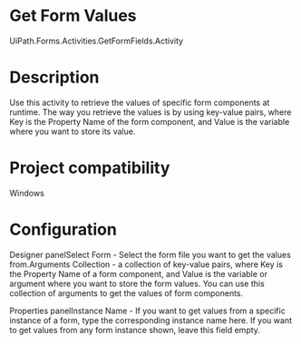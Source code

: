 ﻿# Get Form Values

UiPath.Forms.Activities.GetFormFields.Activity

# Description

Use this activity to retrieve the values of specific form components at runtime. The
                way you retrieve the values is by using key-value pairs, where Key is
                the Property Name of the form component, and Value is the variable
                where you want to store its value.

# Project compatibility

Windows

# Configuration

Designer panelSelect Form - Select the form file you want to get
                        the values  from.Arguments
                            Collection - a collection of key-value pairs, where
                            Key is the Property Name of a form component, and
                            Value is the variable or argument where you want to store the
                        form values. You can use this collection of arguments to get the values of
                        form components.

Properties panelInstance
                            Name - If you want to get values from a specific instance of
                        a form, type the corresponding instance name here. If you want to get values
                        from any form instance shown, leave this field empty.
